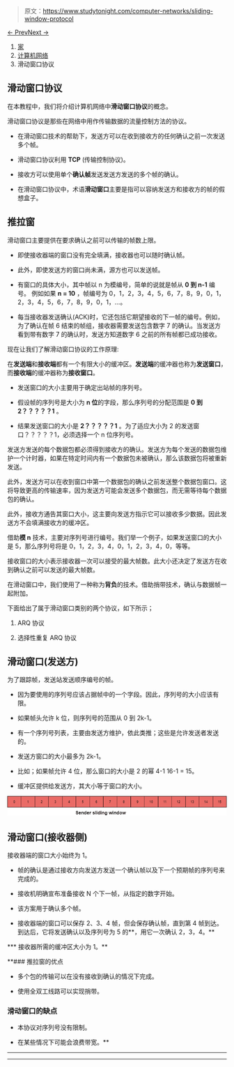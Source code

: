 > 原文：<https://www.studytonight.com/computer-networks/sliding-window-protocol>

[← Prev](/computer-networks/gobackn-automatic-repeat-request "Go-Back-N Automatic Repeat")[Next →](/computer-networks/hdlc-protocol "HDLC Protocol")

<nav aria-label="breadcrumb">

1.  [家](/)
2.  [计算机网络](/computer-networks)
3.  滑动窗口协议

</nav>

<article>

# 滑动窗口协议

在本教程中，我们将介绍计算机网络中**滑动窗口协议**的概念。

滑动窗口协议是那些在网络中用作传输数据的流量控制方法的协议。

*   在滑动窗口技术的帮助下，发送方可以在收到接收方的任何确认之前一次发送多个帧。

*   滑动窗口协议利用 **TCP** (传输控制协议)。

*   接收方可以使用单个**确认帧**发送发送方发送的多个帧的确认。

*   在滑动窗口协议中，术语**滑动窗口**主要是指可以容纳发送方和接收方的帧的假想盒子。

## 推拉窗

滑动窗口主要提供在要求确认之前可以传输的帧数上限。

*   即使接收器端的窗口没有完全填满，接收器也可以随时确认帧。

*   此外，即使发送方的窗口尚未满，源方也可以发送帧。

*   有窗口的具体大小，其中帧以 n 为模编号，简单的说就是帧从 **0 到 n-1** 编号。
    例如如果 **n = 10** ，帧编号为 0，1，2，3，4，5，6，7，8，9，0，1，2，3，4，5，6，7，8，9，0，1，…。

*   每当接收器发送确认(ACK)时，它还包括它期望接收的下一帧的编号。例如，为了确认在帧 6 结束的帧组，接收器需要发送包含数字 7 的确认。当发送方看到带有数字 7 的确认时，发送方知道数字 6 之前的所有帧都已成功接收。

现在让我们了解滑动窗口协议的工作原理:

在**发送端**和**接收端**都有一个有限大小的缓冲区。**发送端**的缓冲器也称为**发送窗口**，而**接收端**的缓冲器称为**接收窗口**。

*   发送窗口的大小主要用于确定出站帧的序列号。

*   假设帧的序列号是大小为 **n 位**的字段，那么序列号的分配范围是 **0 到 2？？？？？1** 。

*   结果发送窗口的大小是 **2？？？？？1** 。为了适应大小为 2 的发送窗口？？？？？1，必须选择一个 n 位序列号。

发送方发送的每个数据包都必须得到接收方的确认。发送方为每个发送的数据包维护一个计时器，如果在特定时间内有一个数据包未被确认，那么该数据包将被重新发送。

此外，发送方可以在收到窗口中第一个数据包的确认之前发送整个数据包窗口。这将导致更高的传输速率，因为发送方可能会发送多个数据包，而无需等待每个数据包的确认。

此外，接收方通告其窗口大小，这主要向发送方指示它可以接收多少数据。因此发送方不会填满接收方的缓冲区。

借助**模 n** 技术，主要对序列号进行编号。我们举一个例子，如果发送窗口的大小是 5，那么序列号将是 0，1，2，3，4，0，1，2，3，4，0，等等。

接收窗口的大小表示接收器一次可以接受的最大帧数。此大小还决定了发送方在收到确认之前可以发送的最大帧数。

在滑动窗口中，我们使用了一种称为**背负**的技术。借助捎带技术，确认与数据帧一起附加。

下面给出了属于滑动窗口类别的两个协议，如下所示；

1.  ARQ 协议

2.  选择性重复 ARQ 协议

## 滑动窗口(发送方)

为了跟踪帧，发送站发送顺序编号的帧。

*   因为要使用的序列号应该占据帧中的一个字段。因此，序列号的大小应该有限。

*   如果帧头允许 k 位，则序列号的范围从 0 到 2k-1。

*   有一个序列号列表，主要由发送方维护，依此类推；这些是允许发送者发送的。

*   发送方窗口的大小最多为 2k-1。

*   比如；如果帧允许 4 位，那么窗口的大小是 2 的幂 4-1
    16-1 = 15。

*   缓冲区提供给发送方，其大小等于窗口的大小。

![](img/8ddd0d471348420e640e961bdfc9f9d7.png)

## 滑动窗口(接收器侧)

接收器端的窗口大小始终为 1。

*   帧的确认是通过接收方向发送方发送一个确认帧以及下一个预期帧的序列号来完成的。

*   接收机明确宣布准备接收 N 个下一帧，从指定的数字开始。

*   该方案用于确认多个帧。

*   接收器端的窗口可以保存 2、3、4 帧，但会保存确认帧，直到第 4 帧到达。到达后，它将发送确认以及序列号为 5 的**，用它一次确认 2，3，4。**

***   接收器所需的缓冲区大小为 1。** 

 **### 推拉窗的优点

*   多个包的传输可以在没有接收到确认的情况下完成。

*   使用全双工线路可以实现捎带。

### 滑动窗口的缺点

*   本协议对序列号没有限制。

*   在某些情况下可能会浪费带宽。** </article>

* * *

* * *